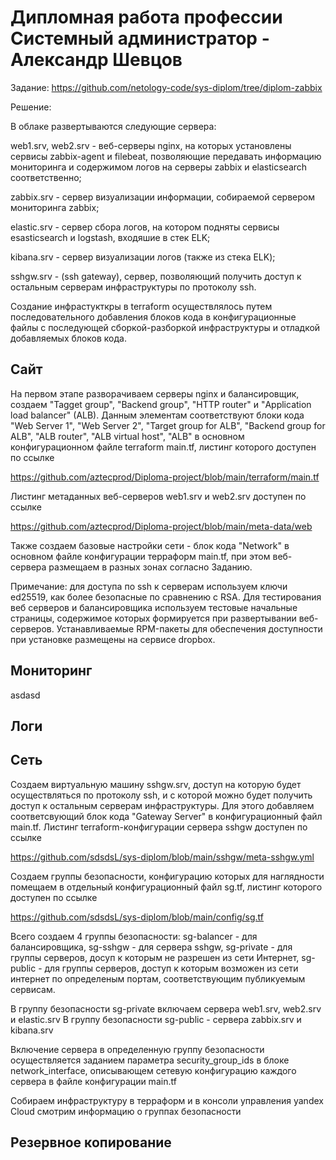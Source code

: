 # Дипломная работа профессии Системный администратор - Александр Шевцов

Задание: https://github.com/netology-code/sys-diplom/tree/diplom-zabbix

Решение:

В облаке развертываются следующие сервера:

web1.srv, web2.srv - веб-серверы nginx, на которых установлены сервисы zabbix-agent и filebeat, позволяющие передавать информацию мониторинга и содержимом логов на серверы zabbix и elasticsearch соответственно;

zabbix.srv - сервер визуализации информации, собираемой сервером мониторинга zabbix;

elastic.srv - сервер сбора логов, на котором подняты сервисы esasticsearch и logstash, входяшие в стек ELK;

kibana.srv - сервер визуализации логов (также из стека ELK);

sshgw.srv - (ssh gateway), сервер, позволяющий получить доступ к остальным серверам инфраструктуры по протоколу ssh.

Создание инфрастукткры в terraform осуществлялось путем последовательного добавления блоков кода в конфигурационные файлы с последующей сборкой-разборкой инфраструктуры и отладкой добавляемых блоков кода.

## Сайт
На первом этапе разворачиваем серверы nginx и балансировщик, создаем "Tagget group", "Backend group", "HTTP router" и "Application load balancer" (ALB). Данным элементам соответствуют блоки кода "Web Server 1", "Web Server 2", "Target group for ALB", "Backend group for ALB", "ALB router", "ALB virtual host", "ALB" в основном конфигурационном файле terraform main.tf, листинг которого доступен по ссылке

https://github.com/aztecprod/Diploma-project/blob/main/terraform/main.tf

Листинг метаданных веб-серверов web1.srv и web2.srv доступен по ссылке

https://github.com/aztecprod/Diploma-project/blob/main/meta-data/web

Также создаем базовые настройки сети - блок кода "Network" в основном файле конфигурации терраформ main.tf, при этом веб-сервера размещаем в разных зонах согласно Заданию.

Примечание: для доступа по ssh к серверам используем ключи ed25519, как более безопасные по сравнению с RSA. Для тестирования веб серверов и балансировщика используем тестовые начальные страницы, содержимое которых формируется при развертывании веб-серверов. Устанавливаемые RPM-пакеты для обеспечения доступности при установке размещены на сервисе dropbox.

## Мониторинг
asdasd
## Логи

## Сеть
Создаем виртуальную машину sshgw.srv, доступ на которую будет осуществляться по протоколу ssh, и с которой можно будет получить доступ к остальным серверам инфраструктуры. Для этого добавляем соответсвующий блок кода "Gateway Server" в конфигурационный файл main.tf. Листинг terraform-конфигурации сервера sshgw доступен по ссылке

https://github.com/sdsdsL/sys-diplom/blob/main/sshgw/meta-sshgw.yml

Создаем группы безопасности, конфигурацию которых для наглядности помещаем в отдельный конфигурационный файл sg.tf, листинг которого доступен по ссылке

https://github.com/sdsdsL/sys-diplom/blob/main/config/sg.tf

Всего создаем 4 группы безопасности: sg-balancer - для балансировщика, sg-sshgw - для сервера sshgw, sg-private - для группы серверов, досуп к которым не разрешен из сети Интернет, sg-public - для группы серверов, доступ к которым возможен из сети интернет по определеным портам, соответствующим публикуемым сервисам.

В группу безопасности sg-private включаем сервера web1.srv, web2.srv  и elastic.srv
В группу безопасности sg-public - сервера zabbix.srv и kibana.srv

Включение сервера в определенную группу безопасности осуществляется заданием параметра security_group_ids в блоке network_interface, описывающем сетевую конфигурацию каждого сервера в файле конфигурации main.tf

Собираем инфраструктуру в терраформ и в консоли управления yandex Cloud смотрим информацию о группах безопасности 
## Резервное копирование
